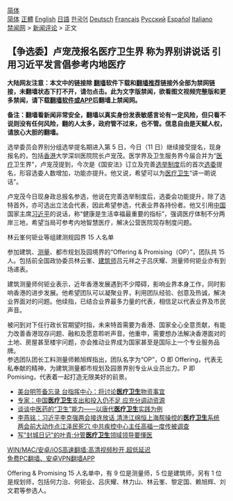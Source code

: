  <!-- 面包屑导航 --> <div class="breadcrumb"><!-- GTranslate: https://gtranslate.io/ -->  <div class="switcher notranslate">  <div class="selected">  <a href="#" onclick="return false;"> 简体</a>  </div>  <div class="option">  <a href="https://www.bannedbook.org" onclick="doGTranslate('zh-CN|zh-CN');jQuery('div.switcher div.selected a').html(jQuery(this).html());return false;" title="简体中文" class="nturl selected"> 简体</a>  <a href="https://www.bannedbook.org/zh-tw/" onclick="doGTranslate('zh-CN|zh-TW');jQuery('div.switcher div.selected a').html(jQuery(this).html());return false;" title="繁體中文" class="nturl"> 正體</a>  <a href="https://www.bannedbook.org/en/" onclick="doGTranslate('zh-CN|en');jQuery('div.switcher div.selected a').html(jQuery(this).html());return false;" title="English" class="nturl"> English</a>  <a href="https://www.bannedbook.org/ja/" onclick="doGTranslate('zh-CN|ja');jQuery('div.switcher div.selected a').html(jQuery(this).html());return false;" title="日本語" class="nturl"> 日語</a>  <a href="https://www.bannedbook.org/ko/" onclick="doGTranslate('zh-CN|ko');jQuery('div.switcher div.selected a').html(jQuery(this).html());return false;" title="한국어" class="nturl"> 한국어</a>  <a href="https://www.bannedbook.org/de/" onclick="doGTranslate('zh-CN|de');jQuery('div.switcher div.selected a').html(jQuery(this).html());return false;" title="Deutsch" class="nturl"> Deutsch</a>  <a href="https://www.bannedbook.org/fr/" onclick="doGTranslate('zh-CN|fr');jQuery('div.switcher div.selected a').html(jQuery(this).html());return false;" title="Français" class="nturl"> Français</a>  <a href="https://www.bannedbook.org/ru/" onclick="doGTranslate('zh-CN|ru');jQuery('div.switcher div.selected a').html(jQuery(this).html());return false;" title="Русский" class="nturl"> Русский</a>  <a href="https://www.bannedbook.org/es/" onclick="doGTranslate('zh-CN|es');jQuery('div.switcher div.selected a').html(jQuery(this).html());return false;" title="Español" class="nturl"> Español</a>  <a href="https://www.bannedbook.org/it/" onclick="doGTranslate('zh-CN|it');jQuery('div.switcher div.selected a').html(jQuery(this).html());return false;" title="Italiano" class="nturl"> Italiano</a>  </div>  </div>      <div class='breadcrumb-sub'><!-- Breadcrumb NavXT 6.3.0 --> <a href="https://www.bannedbook.org/" class="home">禁闻网</a> &gt; <a href="https://www.bannedbook.org/bnews/comments/" class="category">新闻评论</a> &gt; 正文</div></div><h2>【争选委】卢宠茂报名医疗卫生界 称为界别讲说话 引用习近平发言倡参考内地医疗</h2> <p class="notice"><b>大陆网友注意：本文中的链接除 <a href="https://github.com/bannedbook/fanqiang" >翻墙</a>软件下载和<a href="https://github.com/killgcd/justmysocks/blob/master/README.md">翻墙推荐</a>链接外全部为禁网链接，未翻墙状态下打不开，请勿点击。此为文字版禁闻，欲看图文视频完整版和更多禁闻，请下载<a href="https://github.com/bannedbook/fanqiang">翻墙软件或APP</a>后翻墙上禁闻网。</p><p>备注：翻墙看新闻非常安全，翻墙以真实身份发表敏感言论有一定风险，但只看不说则没有任何风险，翻的人太多，政府管不过来，也不管。信息自由是天赋人权，请放心大胆的翻墙。</b></p>  <div class="entry">  <p>选举委员会界别分组选举提名期进入第 5 日，今日（11 日）继续接受提名，现身报名的，包括<a href="https://www.bannedbook.org/bnews/tag/%e9%a6%99%e6%b8%af/" class="st_tag internal_tag" rel="tag" title="标签 香港 下的日志">香港</a>大学深圳医院院长卢宠茂。医学界及卫生服务界今届合并为“<a href="https://www.bannedbook.org/bnews/tag/%E5%8C%BB%E7%96%97/" class="st_tag internal_tag" rel="tag" title="标签 医疗 下的日志">医疗</a>卫生界”，卢宠茂提到，今次是《国安法》订立及完善<a href="https://www.bannedbook.org/bnews/tag/%E9%80%89%E4%B8%BE%E5%88%B6%E5%BA%A6/" class="st_tag internal_tag" rel="tag" title="标签 选举制度 下的日志">选举制度</a>后的首次<a href="https://www.bannedbook.org/bnews/tag/%E9%80%89%E5%A7%94/" class="st_tag internal_tag" rel="tag" title="标签 选委 下的日志">选委</a>提名，形容选委人数增加，功能亦提升。他又说，希望可以为<a href="https://www.bannedbook.org/bnews/tag/%E5%8C%BB%E7%96%97%E5%8D%AB%E7%94%9F/" class="st_tag internal_tag" rel="tag" title="标签 医疗卫生 下的日志">医疗卫生</a>“讲一啲说话”。</p> <p>卢宠茂今日现身政总报名参选，他说在完善选举制度后，选委会功能提升，除了选特首外，亦可选出立法会代表，因此希望参选，代表业界各持份者。他又引用<span class='wp_keywordlink_affiliate'><a href="https://www.bannedbook.org/" title="中国" target="_blank">中国</a></span>国家主席<a href="https://www.bannedbook.org/bnews/tag/%e4%b9%a0%e8%bf%91%e5%b9%b3/" class="st_tag internal_tag" rel="tag" title="标签 习近平 下的日志">习近平</a>的说话，称“健康是生活幸福最重要的指标”，强调医疗体制不分两岸三地，希望当局可参考内地智慧医疗，解决公营医院现存制度问题。</p>  <p>林云峯何钜业等组建测规园界 15 人名单</p> <p>参加建筑、<a href="https://www.bannedbook.org/bnews/tag/%E6%B5%8B%E9%87%8F/" class="st_tag internal_tag" rel="tag" title="标签 测量 下的日志">测量</a>、都市规划及园境界的“Offering &#038; Promising（OP）”，团队共 15 人。包括前全国政协委员林云峯、<a href="https://www.bannedbook.org/bnews/tag/%e5%bb%ba%e7%ad%91%e5%b8%88/" class="st_tag internal_tag" rel="tag" title="标签 建筑师 下的日志">建筑师</a>吕元祥之子吕庆耀、测量师何钜业亦有到场递表。</p>  <p>建筑测量师何钜业表示，近年香港发展遇到不少障碍，影响业界本身工作，同时影响香港的进步发展。他希望团队可以凝聚业界，利用团队经验、创意及热诚，解决业界面对的问题。他续指，已结合业界最多力量的代表，相信足以代表业界及市民声音。</p> <p>被问到对下任行政长官期望时指，未来特首需要为香港、国家全心全意贡献，有能力改善香港现存问题、融和及愿意聆听声音。他重申，需要想办法解决香港面对的土地、房屋甚至楼宇问题，亦会推动业界成为国家甚至是国际上一个专业服务品牌。<br /> 参选团队团长工料测量师赖旭辉指出，团队名字为“OP”，O 即 Offering，代表无私奉献的精神，为建筑测量都市规划及园景界别专业从业员出力。P 即 Pomising，代表着一起打造无限美好的前景。</p>  <ul class='op-related-articles' title='相关阅读'> <li><a href='https://www.bannedbook.org/bnews/cnnews/20200810/1377409.html' target='_blank'>美台明签备忘录 台指挥中心：将讨论<b>医疗卫生</b>物资事宜</a></li> <li><a href='https://www.bannedbook.org/bnews/baitai/20200808/1376778.html' target='_blank'>专家：中国<b>医疗卫生</b>支出和投入仍不足 应充分调动资源</a></li> <li><a href='https://www.bannedbook.org/bnews/comments/20200211/1368303.html' target='_blank'>谈谈中医药的“卫生”能力——以唐代<b>医疗卫生</b>实践为例</a></li> <li><a href='https://www.bannedbook.org/bnews/comments/20200525/1334114.html' target='_blank'>李燕铭：习近平李克强两会接连放话 清洗江绵恒上海帮操控的<b>医疗卫生</b>系统 两会前大动作点江泽民死穴 中共疾控中心主任高福一度传被调查</a></li> <li><a href='https://www.bannedbook.org/bnews/baitai/20200217/1278358.html' target='_blank'>写"封城日记"的叶青:分管<b>医疗卫生</b>领域领导要懂医</a></li> </ul> <p class="texttj"> <a href="https://github.com/bannedbook/fanqiang/wiki/V2ray%E6%9C%BA%E5%9C%BA" target="_blank">WIN/MAC/安卓/iOS高速翻墙:高清视频秒开,超低延迟</a><br/> <a href="https://github.com/bannedbook/fanqiang/wiki/%E7%A6%81%E9%97%BB%E7%BD%91%E5%AE%89%E5%8D%93%E7%BF%BB%E5%A2%99%E6%96%B0%E9%97%BBAPP" target="_blank">免费PC翻墙、安卓VPN翻墙APP</a></p><p>Offering &#038; Promising 15 人名单中，有 9 位是测量师，5 位是建筑师，另有 1 位是规划师，包括何力治、何钜业、吕庆耀、林力山、林云峯、黎定国、赖旭辉、刘文君等参选人。</p> <a name='sharetosocial'></a>  <div style="margin-bottom:5px;padding-bottom:5px;clear:both"> <div id="archive-pix-1" class="banner-ads"> <!-- AuctionX Display platform tag START --> <div id="26318x728x90x621x_ADSLOT2" clicktrack="%%CLICK_URL_ESC%%"></div> <!-- AuctionX Display platform tag END --> </div> <div id="archive-pix-2" class="banner-ads"> <!-- AuctionX Display platform tag START --> <div id="26315x300x250x621x_ADSLOT2" clicktrack="%%CLICK_URL_ESC%%"></div> <!-- AuctionX Display platform tag END --> </div> </div>  <div id="archive-pix-1" class="banner-ads"> <!-- AuctionX Display platform tag START --> <div id="26318x728x90x621x_ADSLOT3" clicktrack="%%CLICK_URL_ESC%%"></div> <!-- AuctionX Display platform tag END --> </div> </div><!--END ENTRY--> 